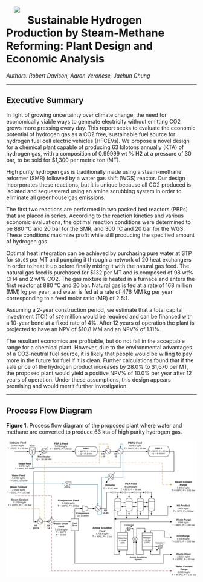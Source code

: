 <img src="https://www.chemengr.ucsb.edu/sites/chemengr.ucsb.edu/files/images/chemengr-logo-white-horiz.png" style="float: left; margin: 20px; height: 20px">

# Sustainable Hydrogen Production by Steam-Methane Reforming: Plant Design and Economic Analysis
 
_Authors: Robert Davison, Aaron Veronese, Jaehun Chung_

---

## Executive Summary

In light of growing uncertainty over climate change, the need for economically viable ways to generate electricity without emitting CO2 grows more pressing every day. This report seeks to evaluate the economic potential of hydrogen gas as a CO2 free, sustainable fuel source for hydrogen fuel cell electric vehicles (HFCEVs). We propose a novel design for a chemical plant capable of producing 63 kilotons annually (KTA) of hydrogen gas, with a composition of 0.99999 wt % H2 at a pressure of 30 bar, to be sold for $1,300 per metric ton (MT).

High purity hydrogen gas is traditionally made using a steam-methane reformer (SMR) followed by a water gas shift (WGS) reactor. Our design incorporates these reactions, but it is unique because all CO2 produced is isolated and sequestered using an amine scrubbing system in order to eliminate all greenhouse gas emissions. 

The first two reactions are performed in two packed bed reactors (PBRs) that are placed in series. According to the reaction kinetics and various economic evaluations, the optimal reaction conditions were determined to be 880 °C and 20 bar for the SMR, and 300 °C and 20 bar for the WGS. These conditions maximize profit while still producing the specified amount of hydrogen gas. 

Optimal heat integration can be achieved by purchasing pure water at STP for `$0.05` per MT and pumping it through a network of 20 heat exchangers in order to heat it up before finally mixing it with the natural gas feed. The natural gas feed is purchased for $132 per MT and is composed of 98 wt% CH4 and 2 wt% CO2. The gas mixture is heated in a furnace and enters the first reactor at 880 °C and 20 bar. Natural gas is fed at a rate of 168 million (MM) kg per year, and water is fed at a rate of 476 MM kg per year corresponding to a feed molar ratio (MR) of 2.5:1. 

Assuming a 2-year construction period, we estimate that a total capital investment (TCI) of `$70` million would be required and can be financed with a 10-year bond at a fixed rate of 4%. After 12 years of operation the plant is projected to have an NPV of $10.8 MM and an NPV% of 1.11%. 

The resultant economics are profitable, but do not fall in the acceptable range for a chemical plant. However, due to the environmental advantages of a CO2-neutral fuel source, it is likely that people would be willing to pay more in the future for fuel if it is clean. Further calculations found that if the sale price of the hydrogen product increases by 28.0% to $1,670 per MT, the proposed plant would yield a positive NPV% of 10.0% per year after 12 years of operation. Under these assumptions, this design appears promising and would merrit further investigation. 

---

## Process Flow Diagram

**Figure 1.** Process flow diagram of the proposed plant where water and methane are converted to produce 63 kta of high purity hydrogen gas.


![](images/process_flow_diagram.png)